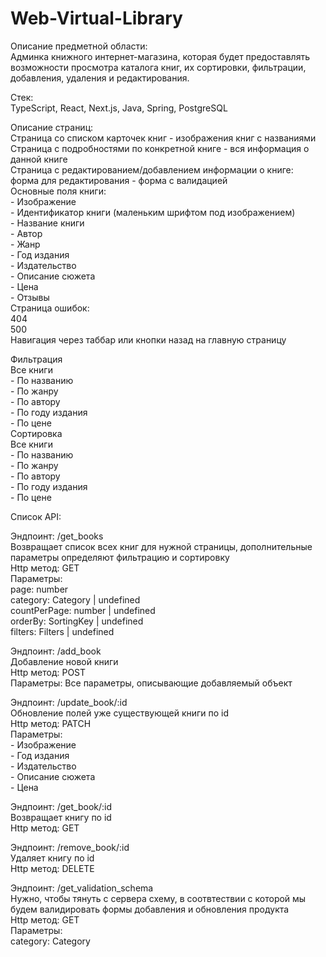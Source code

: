 # Web-Virtual-Library

Описание предметной области:   
Админка книжного интернет-магазина, которая будет предоставлять возможности просмотра каталога книг, их сортировки, фильтрации, добавления, удаления и редактирования.

Стек:   
TypeScript, React, Next.js, Java, Spring, PostgreSQL

Описание страниц:   
Страница со списком карточек книг - изображения книг с названиями   
Страница с подробностями по конкретной книге - вся информация о данной книге   
Страница с редактированием/добавлением информации о книге:   
	форма для редактирования - форма с валидацией   
	Основные поля книги:   
		- Изображение   
		- Идентификатор книги (маленьким шрифтом под изображением)   
		- Название книги   
		- Автор   
		- Жанр   
		- Год издания   
		- Издательство   
		- Описание сюжета   
		- Цена   
		- Отзывы   
Страница ошибок:   
	404   
	500   
Навигация через таббар или кнопки назад на главную страницу   

Фильтрация   
	Все книги   
		- По названию   
		- По жанру   
		- По автору   
		- По году издания   
		- По цене   
Сортировка   
	Все книги   
		- По названию   
		- По жанру   
		- По автору   
		- По году издания   
		- По цене   


Список API:     

Эндпоинт: /get_books   
Возвращает список всех книг для нужной  страницы, дополнительные параметры определяют фильтрацию и сортировку   
Http метод: GET   
Параметры:   
	page: number   
	category: Category | undefined   
	countPerPage: number | undefined   
	orderBy: SortingKey | undefined   
	filters: Filters | undefined   

Эндпоинт: /add_book   
Добавление новой книги   
Http метод: POST   
Параметры: Все параметры, описывающие добавляемый объект   

Эндпоинт: /update_book/:id   
Обновление полей уже существующей книги по id   
Http метод: PATCH   
Параметры:   
	- Изображение   
	- Год издания   
	- Издательство   
	- Описание сюжета   
	- Цена   

Эндпоинт: /get_book/:id   
Возвращает книгу по id   
Http метод: GET   

Эндпоинт: /remove_book/:id   
Удаляет книгу по id   
Http метод: DELETE   

Эндпоинт: /get_validation_schema   
Нужно, чтобы тянуть с сервера схему, в соотвтествии с которой мы будем валидировать формы добавления и обновления продукта   
Http метод: GET   
Параметры:   
	category: Category   
